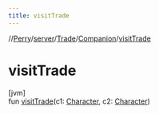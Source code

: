 ```yaml
---
title: visitTrade
---
```

//[Perry](../../../../index.html)/[server](../../index.html)/[Trade](../index.html)/[Companion](index.html)/[visitTrade](visit-trade.html)



# visitTrade



[jvm]\
fun [visitTrade](visit-trade.html)(c1: [Character](../../../client/-character/index.html), c2: [Character](../../../client/-character/index.html))




